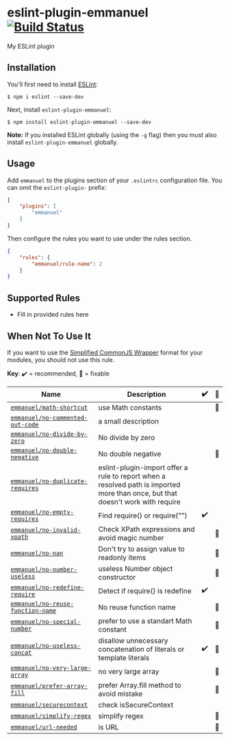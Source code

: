 # eslint-plugin-emmanuel [![Build Status](https://travis-ci.org/Manu1400/eslint-plugin-emmanuel.svg?branch=master)](https://travis-ci.org/Manu1400/eslint-plugin-emmanuel)


My ESLint plugin

## Installation

You'll first need to install [ESLint](http://eslint.org):

```
$ npm i eslint --save-dev
```

Next, install `eslint-plugin-emmanuel`:

```
$ npm install eslint-plugin-emmanuel --save-dev
```

**Note:** If you installed ESLint globally (using the `-g` flag) then you must also install `eslint-plugin-emmanuel` globally.

## Usage

Add `emmanuel` to the plugins section of your `.eslintrc` configuration file. You can omit the `eslint-plugin-` prefix:

```json
{
    "plugins": [
        "emmanuel"
    ]
}
```


Then configure the rules you want to use under the rules section.

```json
{
    "rules": {
        "emmanuel/rule-name": 2
    }
}
```

## Supported Rules

* Fill in provided rules here

## When Not To Use It

If you want to use the <a href="http://requirejs.org/docs/api.html#cjsmodule">Simplified CommonJS Wrapper</a> format for your modules, you should not use this rule.


<!-- begin rule list -->

**Key**: :heavy_check_mark: = recommended, :wrench: = fixable

<!-- prettier-ignore -->
| Name | Description | :heavy_check_mark: | :wrench: |
| ---- | ----------- | ------------------ | -------- |
| [`emmanuel/math-shortcut`](./docs/rules/math-shortcut.md) | use Math constants |  | :wrench: |
| [`emmanuel/no-commented-out-code`](./docs/rules/no-commented-out-code.md) | a small description |  |  |
| [`emmanuel/no-divide-by-zero`](./docs/rules/no-divide-by-zero.md) | No divide by zero |  |  |
| [`emmanuel/no-double-negative`](./docs/rules/no-double-negative.md) | No double negative |  | :wrench: |
| [`emmanuel/no-duplicate-requires`](./docs/rules/no-duplicate-requires.md) | eslint-plugin-import offer a rule to report when a resolved path is imported more than once, but that doesn't work with require |  |  |
| [`emmanuel/no-empty-requires`](./docs/rules/no-empty-requires.md) | Find require() or require("") | :heavy_check_mark: |  |
| [`emmanuel/no-invalid-xpath`](./docs/rules/no-invalid-xpath.md) | Check XPath expressions and avoid magic number |  | :wrench: |
| [`emmanuel/no-nan`](./docs/rules/no-nan.md) | Don't try to assign value to readonly items |  | :wrench: |
| [`emmanuel/no-number-useless`](./docs/rules/no-number-useless.md) | useless Number object constructor |  | :wrench: |
| [`emmanuel/no-redefine-require`](./docs/rules/no-redefine-require.md) | Detect if require() is redefine | :heavy_check_mark: |  |
| [`emmanuel/no-reuse-function-name`](./docs/rules/no-reuse-function-name.md) | No reuse function name |  | :wrench: |
| [`emmanuel/no-special-number`](./docs/rules/no-special-number.md) | prefer to use a standart Math constant |  | :wrench: |
| [`emmanuel/no-useless-concat`](./docs/rules/no-useless-concat.md) | disallow unnecessary concatenation of literals or template literals | :heavy_check_mark: | :wrench: |
| [`emmanuel/no-very-large-array`](./docs/rules/no-very-large-array.md) | no very large array |  | :wrench: |
| [`emmanuel/prefer-array-fill`](./docs/rules/prefer-array-fill.md) | prefer Array.fill method to avoid mistake |  | :wrench: |
| [`emmanuel/securecontext`](./docs/rules/securecontext.md) | check isSecureContext |  |  |
| [`emmanuel/simplify-regex`](./docs/rules/simplify-regex.md) | simplify regex |  | :wrench: |
| [`emmanuel/url-needed`](./docs/rules/url-needed.md) | is URL |  | :wrench: |

<!-- end rule list -->
